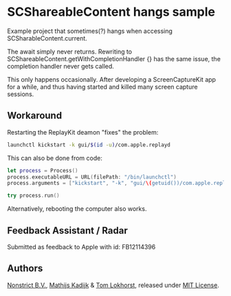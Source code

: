 # SCShareableContent hangs sample

Example project that sometimes(?) hangs when accessing SCSharableContent.current.

The await simply never returns.
Rewriting to SCShareableContent.getWithCompletionHandler {} has the same issue, the completion handler never gets called.

This only happens occasionally. After developing a ScreenCaptureKit app for a while, and thus having started and killed many screen capture sessions.

## Workaround

Restarting the ReplayKit deamon "fixes" the problem:

```bash
launchctl kickstart -k gui/$(id -u)/com.apple.replayd
```

This can also be done from code:

```swift
let process = Process()
process.executableURL = URL(filePath: "/bin/launchctl")
process.arguments = ["kickstart", "-k", "gui/\(getuid())/com.apple.replayd"]

try process.run()
```

Alternatively, rebooting the computer also works.


## Feedback Assistant / Radar

Submitted as feedback to Apple with id: FB12114396

## Authors

[Nonstrict B.V.](https://nonstrict.eu), [Mathijs Kadijk](https://github.com/mac-cain13) & [Tom Lokhorst](https://github.com/tomlokhorst), released under [MIT License](LICENSE.md).
